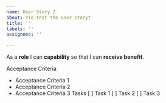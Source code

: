 ```yaml
---
name: User Story 2
about: YTo test the user storyt
title: ''
labels: ''
assignees: ''

---
```


As a **role** I can **capability** so that I can **receive benefit**.

Acceptance Criteria
* Acceptance Criteria 1
* Acceptance Criteria 2
* Acceptance Criteria 3
Tasks
[ ] Task 1
[ ] Task 2
[ ] Task 3
